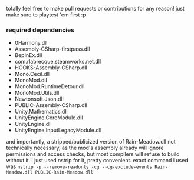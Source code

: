 totally feel free to make pull requests or contributions for any reason! just make sure to playtest 'em first :p

### required dependencies
- 0Harmony.dll
- Assembly-CSharp-firstpass.dll
- BepInEx.dll
- com.rlabrecque.steamworks.net.dll
- HOOKS-Assembly-CSharp.dll
- Mono.Cecil.dll
- MonoMod.dll
- MonoMod.RuntimeDetour.dll
- MonoMod.Utils.dll
- Newtonsoft.Json.dll
- PUBLIC-Assembly-CSharp.dll
- Unity.Mathematics.dll
- UnityEngine.CoreModule.dll
- UnityEngine.dll
- UnityEngine.InputLegacyModule.dll

and importantly, a stripped/publicized version of Rain-Meadow.dll
not technically necessary, as the mod's assembly already will ignore permissions and access checks, but most compilers will refuse to build without it.
i just used nstrip for it, pretty convenient. exact command i used was `nstrip -p --remove-readonly -cg --cg-exclude-events Rain-Meadow.dll PUBLIC-Rain-Meadow.dll`